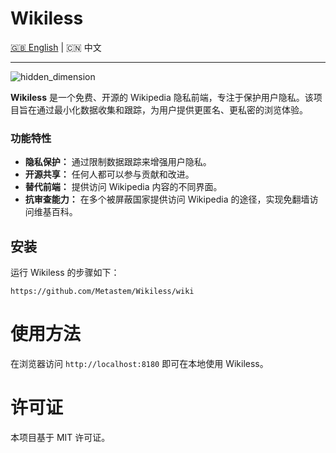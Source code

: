 # Wikiless

[🇬🇧 English](README.md) | 🇨🇳 中文

---

![hidden_dimension](https://github.com/user-attachments/assets/4093053d-a7c4-45aa-8860-ea0f64a841e9)


**Wikiless** 是一个免费、开源的 Wikipedia 隐私前端，专注于保护用户隐私。该项目旨在通过最小化数据收集和跟踪，为用户提供更匿名、更私密的浏览体验。

### 功能特性
- **隐私保护：** 通过限制数据跟踪来增强用户隐私。
- **开源共享：** 任何人都可以参与贡献和改进。
- **替代前端：** 提供访问 Wikipedia 内容的不同界面。
- **抗审查能力：** 在多个被屏蔽国家提供访问 Wikipedia 的途径，实现免翻墙访问维基百科。

## 安装

运行 Wikiless 的步骤如下：

```
https://github.com/Metastem/Wikiless/wiki
```


# 使用方法

在浏览器访问 ```http://localhost:8180``` 即可在本地使用 Wikiless。


# 许可证

本项目基于 MIT 许可证。
